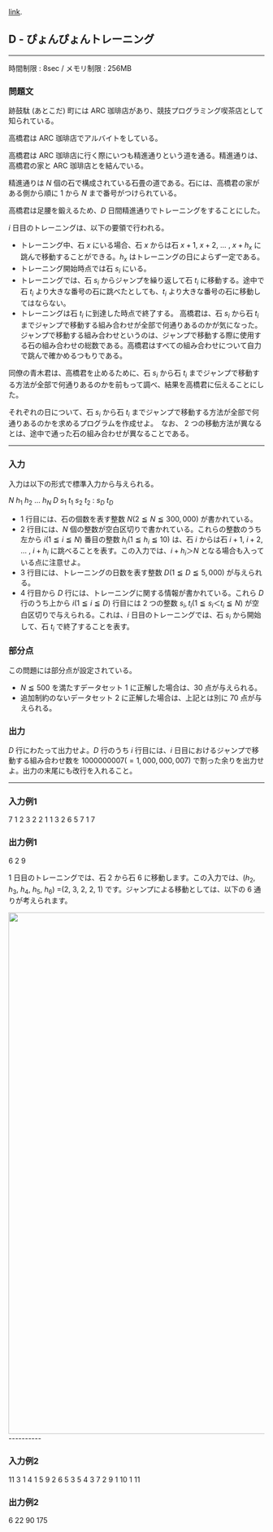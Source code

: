[link](http://arc027.contest.atcoder.jp/tasks/arc027_4).

## D - ぴょんぴょんトレーニング

----------

時間制限 : 8sec / メモリ制限 : 256MB

### 問題文

跡鼓駄 (あとこだ) 町には ARC 珈琲店があり、競技プログラミング喫茶店として知られている。

高橋君は ARC 珈琲店でアルバイトをしている。

高橋君は ARC 珈琲店に行く際にいつも精進通りという道を通る。精進通りは、高橋君の家と ARC 珈琲店とを結んでいる。

精進通りは $N$ 個の石で構成されている石畳の道である。石には、高橋君の家がある側から順に $1$ から $N$ まで番号がつけられている。

高橋君は足腰を鍛えるため、$D$ 日間精進通りでトレーニングをすることにした。

$i$ 日目のトレーニングは、以下の要領で行われる。

* トレーニング中、石 $x$ にいる場合、石 $x$ からは石 $x + 1$, $x + 2$, … , $x + h_x$ に跳んで移動することができる。$h_x$ はトレーニングの日によらず一定である。
* トレーニング開始時点では石 $s_i$ にいる。
* トレーニングでは、石 $s_i$ からジャンプを繰り返して石 $t_i$ に移動する。途中で石 $t_i$ より大きな番号の石に跳べたとしても、$t_i$ より大きな番号の石に移動してはならない。
* トレーニングは石 $t_i$ に到達した時点で終了する。
高橋君は、石 $s_i$ から石 $t_i$ までジャンプで移動する組み合わせが全部で何通りあるのかが気になった。ジャンプで移動する組み合わせというのは、ジャンプで移動する際に使用する石の組み合わせの総数である。高橋君はすべての組み合わせについて自力で跳んで確かめるつもりである。

同僚の青木君は、高橋君を止めるために、石 $s_i$ から石 $t_i$ までジャンプで移動する方法が全部で何通りあるのかを前もって調べ、結果を高橋君に伝えることにした。

それぞれの日について、石 $s_i$ から石 $t_i$ までジャンプで移動する方法が全部で何通りあるのかを求めるプログラムを作成せよ。　なお、 $2$ つの移動方法が異なるとは、途中で通った石の組み合わせが異なることである。

----------

### 入力

入力は以下の形式で標準入力から与えられる。

>
$N$
$h_1$ $h_2$ ... $h_N$
$D$
$s_1$ $t_1$
$s_2$ $t_2$
:
$s_D$ $t_D$


* $1$ 行目には、石の個数を表す整数 $N (2 ≦ N ≦ 300,000)$ が書かれている。
* $2$ 行目には、$N$ 個の整数が空白区切りで書かれている。これらの整数のうち左から $i (1 ≦ i ≦ N)$ 番目の整数 $h_i (1 ≦ h_i ≦ 10)$ は、石 $i$ からは石 $i + 1$, $i + 2$, … , $i + h_i$ に跳べることを表す。この入力では、$i + h_i ＞ N$ となる場合も入っている点に注意せよ。
* $3$ 行目には、トレーニングの日数を表す整数 $D (1 ≦ D ≦ 5,000)$ が与えられる。
* $4$ 行目から $D$ 行には、トレーニングに関する情報が書かれている。これら $D$ 行のうち上から $i (1 ≦ i ≦ D)$ 行目には $2$ つの整数 $s_i, t_i (1 ≦ s_i ＜ t_i ≦ N)$ が空白区切りで与えられる。これは、$i$ 日目のトレーニングでは、石 $s_i$ から開始して、石 $t_i$ で終了することを表す。
### 部分点

この問題には部分点が設定されている。

* $N ≦ 500$ を満たすデータセット $1$ に正解した場合は、$30$ 点が与えられる。
* 追加制約のないデータセット $2$ に正解した場合は、上記とは別に $70$ 点が与えられる。
### 出力

$D$ 行にわたって出力せよ。$D$ 行のうち $i$ 行目には、$i$ 日目におけるジャンプで移動する組み合わせ数を $1000000007 (= 1,000,000,007)$ で割った余りを出力せよ。出力の末尾にも改行を入れること。

----------

### 入力例1

>
7
1 2 3 2 2 1 1
3
2 6
5 7
1 7


### 出力例1

>
6
2
9


$1$ 日目のトレーニングでは、石 $2$ から石 $6$ に移動します。この入力では、($h_2$, $h_3$, $h_4$, $h_5$, $h_6$) =($2$, $3$, $2$, $2$, $1$) です。ジャンプによる移動としては、以下の $6$ 通りが考えられます。

<img src="/img/arc/027/4-1.png" width="1024px">
</img>----------

### 入力例2

>
11
3 1 4 1 5 9 2 6 5 3 5
4
3 7
2 9
1 10
1 11


### 出力例2

>
6
22
90
175


